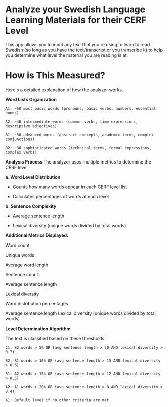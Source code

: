# Analyze your Swedish Language Learning Materials for their CERF Level

This app allows you to input any text that you're using to learn to read Swedish (so long as you have the text/transcript or you transcribe it) to help you determine what level the material you are reading is at. 

# How is This Measured?

Here's a detailed explanation of how the analyzer works.

<b>Word Lists Organization</b>
```
A1: ~50 most basic words (pronouns, basic verbs, numbers, essential nouns)

A2: ~40 intermediate words (common verbs, time expressions, descriptive adjectives)

B1: ~30 advanced words (abstract concepts, academic terms, complex conjunctions)

B2: ~30 sophisticated words (technical terms, formal expressions, complex verbs)
```


<b>Analysis Process</b>
The analyzer uses multiple metrics to determine the CERF level

<b>a. Word Level Distribution</b>

- Counts how many words appear in each CERF level list

- Calculates percentages of words at each level

<b>b. Sentence Complexity</b>

- Average sentence length

- Lexical diversity (unique words divided by total words)

<b>Additional Metrics Displayed:</b>

Word count

Unique words

Average word length

Sentence count

Average sentence length

Lexical diversity

Word distribution percentages

Average sentence length
Lexical diversity (unique words divided by total words)


<b>Level Determination Algorithm</b>

The text is classified based on these thresholds:

```
C1: B2 words > 5% OR (avg sentence length > 20 AND lexical diversity > 0.7)

B2: B1 words > 10% OR (avg sentence length > 15 AND lexical diversity > 0.6)

B1: A2 words > 15% OR (avg sentence length > 12 AND lexical diversity > 0.5)

A2: A1 words > 20% OR (avg sentence length > 8 AND lexical diversity > 0.4)

A1: Default level if no other criteria are met

```

